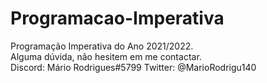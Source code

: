 # Programacao-Imperativa
Programação Imperativa do Ano 2021/2022. <br>
Alguma dúvida, não hesitem em me contactar.  <br>
Discord: Mário Rodrigues#5799 Twitter: @MarioRodrigu140

